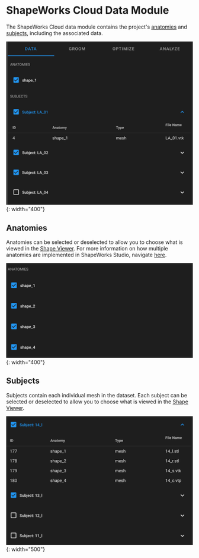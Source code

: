 # ShapeWorks Cloud Data Module

The ShapeWorks Cloud data module contains the project's [anatomies](#anatomies) and [subjects](#subjects), including the associated data.

![ShapeWorks Cloud Data Module](../img/cloud/data_module.png){: width="400"}

## Anatomies

Anatomies can be selected or deselected to allow you to choose what is viewed in the [Shape Viewer](cloud-shape-viewer.md). For more information on how multiple anatomies are implemented in ShapeWorks Studio, navigate [here](../studio/multiple-domains.md).

![Multiple Anatomies in a Project](../img/cloud/multiple_anatomies.png){: width="400"}

## Subjects

Subjects contain each individual mesh in the dataset. Each subject can be selected or deselected to allow you to choose what is viewed in the [Shape Viewer](cloud-shape-viewer.md).

![Subject with Multiple Anatomies](../img/cloud/subject_multiple_anatomies.png){: width="500"}
